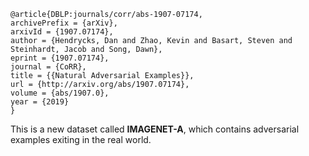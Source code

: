 ```
@article{DBLP:journals/corr/abs-1907-07174,
archivePrefix = {arXiv},
arxivId = {1907.07174},
author = {Hendrycks, Dan and Zhao, Kevin and Basart, Steven and Steinhardt, Jacob and Song, Dawn},
eprint = {1907.07174},
journal = {CoRR},
title = {{Natural Adversarial Examples}},
url = {http://arxiv.org/abs/1907.07174},
volume = {abs/1907.0},
year = {2019}
}
```
This is a new dataset called **IMAGENET-A**, which contains adversarial examples exiting in the real world.
